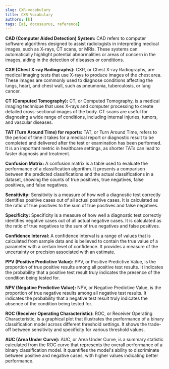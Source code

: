 ```yaml
---
slug: CXR-vocabulary
title: CXR Vocabulary
authors: [k]
tags: [ai, docusaurus, reference]
---
```

**CAD (Computer Aided Detection) System:**
CAD refers to computer software algorithms designed to assist radiologists in interpreting medical images, such as X-rays, CT scans, or MRIs. These systems can automatically highlight potential abnormalities or areas of concern in the images, aiding in the detection of diseases or conditions.

**CXR (Chest X-ray Radiographs):**
CXR, or Chest X-ray Radiographs, are medical imaging tests that use X-rays to produce images of the chest area. These images are commonly used to diagnose conditions affecting the lungs, heart, and chest wall, such as pneumonia, tuberculosis, or lung cancer.

**CT (Computed Tomography):**
CT, or Computed Tomography, is a medical imaging technique that uses X-rays and computer processing to create detailed cross-sectional images of the body. CT scans are useful for diagnosing a wide range of conditions, including internal injuries, tumors, and vascular diseases.

**TAT (Turn Around Time) for reports:**
TAT, or Turn Around Time, refers to the period of time it takes for a medical report or diagnostic result to be completed and delivered after the test or examination has been performed. It is an important metric in healthcare settings, as shorter TATs can lead to faster diagnosis and treatment.

**Confusion Matrix:**
A confusion matrix is a table used to evaluate the performance of a classification algorithm. It presents a comparison between the predicted classifications and the actual classifications in a dataset, showing the counts of true positives, true negatives, false positives, and false negatives.

**Sensitivity:**
Sensitivity is a measure of how well a diagnostic test correctly identifies positive cases out of all actual positive cases. It is calculated as the ratio of true positives to the sum of true positives and false negatives.

**Specificity:**
Specificity is a measure of how well a diagnostic test correctly identifies negative cases out of all actual negative cases. It is calculated as the ratio of true negatives to the sum of true negatives and false positives.

**Confidence Interval:**
A confidence interval is a range of values that is calculated from sample data and is believed to contain the true value of a parameter with a certain level of confidence. It provides a measure of the uncertainty or precision associated with an estimate.

**PPV (Positive Predictive Value):**
PPV, or Positive Predictive Value, is the proportion of true positive results among all positive test results. It indicates the probability that a positive test result truly indicates the presence of the condition being tested for.

**NPV (Negative Predictive Value):**
NPV, or Negative Predictive Value, is the proportion of true negative results among all negative test results. It indicates the probability that a negative test result truly indicates the absence of the condition being tested for.

**ROC (Receiver Operating Characteristic):**
ROC, or Receiver Operating Characteristic, is a graphical plot that illustrates the performance of a binary classification model across different threshold settings. It shows the trade-off between sensitivity and specificity for various threshold values.

**AUC (Area Under Curve):**
AUC, or Area Under Curve, is a summary statistic calculated from the ROC curve that represents the overall performance of a binary classification model. It quantifies the model's ability to discriminate between positive and negative cases, with higher values indicating better performance.